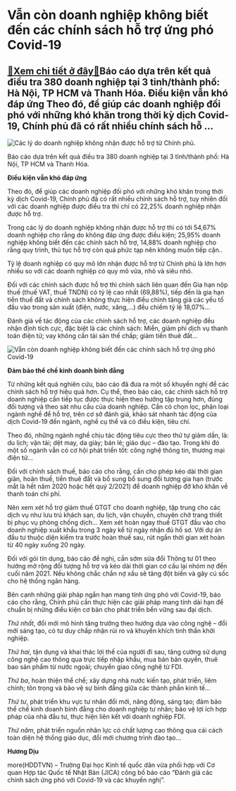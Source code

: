 Vẫn còn doanh nghiệp không biết đến các chính sách hỗ trợ ứng phó Covid-19
==========================================================================

[:gift:Xem chi tiết ở đây:gift:](https://hddtvn.com/van-con-doanh-nghiep-khong-biet-den-cac-chinh-sach-ho-tro-ung-pho-covid-19/)Báo cáo dựa trên kết quả điều tra 380 doanh nghiệp tại 3 tỉnh/thành phố: Hà Nội, TP HCM và Thanh Hóa. Điều kiện vẫn khó đáp ứng Theo đó, để giúp các doanh nghiệp đối phó với những khó khăn trong thời kỳ dịch Covid-19, Chính phủ đã có rất nhiều chính sách hỗ …
-------------------------------------------------------------------------------------------------------------------------------------------------------------------------------------------------------------------------------------------------------------------





![Các lý do doanh nghiệp không nhận được hỗ trợ từ Chính phủ.](https://hddtvn.com/wp-content/uploads/2021/01/0831_ly_do.jpg "Các lý do doanh nghiệp không nhận được hỗ trợ từ Chính phủ.")



Báo cáo dựa trên kết quả điều tra 380 doanh nghiệp tại 3 tỉnh/thành phố: Hà Nội, TP HCM và Thanh Hóa.


**Điều kiện vẫn khó đáp ứng**


Theo đó, để giúp các doanh nghiệp đối phó với những khó khăn trong thời kỳ dịch Covid-19, Chính phủ đã có rất nhiều chính sách hỗ trợ, tuy nhiên đối với các doanh nghiệp được điều tra thì chỉ có 22,25% doanh nghiệp nhận được hỗ trợ.


Trong các lý do doanh nghiệp không nhận được hỗ trợ thì có tới 54,67% doanh nghiệp cho rằng do không đáp ứng được điều kiện; 25,95% doanh nghiệp không biết đến các chính sách hỗ trợ, 14,88% doanh nghiệp cho rằng quy trình, thủ tục hỗ trợ còn quá phức tạp nên không muốn tiếp cận..


Tỷ lệ doanh nghiệp có quy mô lớn nhận được hỗ trợ từ Chính phủ là lớn hơn nhiều so với các doanh nghiệp có quy mô vừa, nhỏ và siêu nhỏ.


Đối với các chính sách được hỗ trợ thì chính sách liên quan đến Gia hạn nộp thuế (thuế VAT, thuế TNDN) có tỷ lệ cao nhất (69,88%), tiếp đến là gia hạn tiền thuế đất và chính sách không thực hiện điều chỉnh tăng giá các yếu tố đầu vào trong sản xuất (điện, nước, xăng,…) đều chiếm tỷ lệ 18,07%…


Đánh giá về tác động của các chính sách hỗ trợ, các doanh nghiệp đều nhận định tích cực, đặc biệt là các chính sách: Miễn, giảm phí dịch vụ thanh toán điện tử; vay không cần tài sản thế chấp; giảm tiền thuê đất…





![Vẫn còn doanh nghiệp không biết đến các chính sách hỗ trợ ứng phó Covid-19](https://hddtvn.com/wp-content/uploads/2021/01/0903_thYc_trYng.jpg "Vẫn còn doanh nghiệp không biết đến các chính sách hỗ trợ ứng phó Covid-19")



**Đảm bảo thể chế kinh doanh bình đẳng**


Từ những kết quả nghiên cứu, báo cáo đã đưa ra một số khuyến nghị để các chính sách hỗ trợ hiệu quả hơn. Cụ thể, theo báo cáo, các chính sách hỗ trợ doanh nghiệp cần tiếp tục được thực hiện theo hướng tập trung hơn, đúng đối tượng và theo sát nhu cầu của doanh nghiệp. Cần có chọn lọc, phân loại ngành nghề để hỗ trợ, trên cơ sở đánh giá, khảo sát nhanh tác động của dịch Covid-19 đến ngành, nghề cụ thể và có điều kiện, tiêu chí.


Theo đó, những ngành nghề chịu tác động tiêu cực theo thứ tự giảm dần, là: du lịch; vận tải; dệt may, da giày; bán lẻ; giáo dục – đào tạo. Trong khi đó một số ngành vẫn có cơ hội phát triển tốt: công nghệ thông tin, thương mại điện tử…


Đối với chính sách thuế, báo cáo cho rằng, cần cho phép kéo dài thời gian giãn, hoãn thuế, tiền thuê đất và bổ sung bổ sung đối tượng gia hạn (trước mắt là hết năm 2020 hoặc hết quý 2/2021) để doanh nghiệp đỡ khó khăn về thanh toán chi phí.


Nên xem xét hỗ trợ giảm thuế GTGT cho doanh nghiệp, tập trung cho các dịch vụ như lưu trú khách sạn, du lịch, vận chuyển, chuyên chở trang thiết bị phục vụ phòng chống dịch… Xem xét hoàn ngay thuế GTGT đầu vào cho doanh nghiệp xuất khẩu trong 3 ngày kể từ ngày nhận đủ hồ sơ. Với dự án đầu tư thuộc diện kiểm tra trước hoàn thuế sau, rút ngắn thời gian xét hoàn từ 40 ngày xuống 20 ngày.


Đối với gói tín dụng, báo cáo đề nghị, cần sớm sửa đổi Thông tư 01 theo hướng mở rộng đối tượng hỗ trợ và kéo dài thời gian cơ cấu lại nhóm nợ đến cuối năm 2021. Nếu không chắc chắn nợ xấu sẽ tăng đột biến và gây cú sốc cho hệ thống ngân hàng.


Bên cạnh những giải pháp ngắn hạn mang tính ứng phó với Covid-19, báo cáo cho rằng, Chính phủ cần thực hiện các giải pháp mang tính dài hạn để chuẩn bị những điều kiện cơ bản cho phát triển bền vững sau đại dịch.


*Thứ nhất*, đổi mới mô hình tăng trưởng theo hướng dựa vào công nghệ – đổi mới sáng tạo, có tư duy chấp nhận rủi ro và khuyến khích tinh thần khởi nghiệp.


*Thứ hai*, tận dụng và khai thác lợi thế của người đi sau, tăng cường sử dụng công nghệ cao thông qua trực tiếp nhập khẩu, mua bán bản quyền, thuê bao sản phẩm từ nước ngoài; chuyển giao công nghệ từ FDI.


*Thứ ba*, hoàn thiện thể chế; xây dựng nhà nước kiến tạo, phát triển, liêm chính; tôn trọng và bảo vệ sự bình đẳng giữa các thành phần kinh tế…


*Thứ tư*, phát triển khu vực tư nhân đổi mới, năng động, sáng tạo; đảm bảo thể chế kinh doanh bình đẳng cho doanh nghiệp tư nhân; bảo vệ lợi ích hợp pháp của nhà đầu tư, thực hiện liên kết với doanh nghiệp FDI.


*Thứ năm*, phát triển nguồn nhân lực có chất lượng cao thông qua cải cách toàn diện hệ thống giáo dục, đổi mới chương trình đào tạo…




**Hương Dịu**



more(HDDTVN) – Trường Đại học Kinh tế quốc dân vừa phối hợp với Cơ quan Hợp tác Quốc tế Nhật Bản (JICA) công bố báo cáo “Đánh giá các chính sách ứng phó với Covid-19 và các khuyến nghị”.

